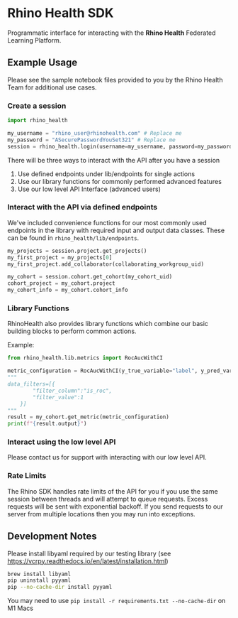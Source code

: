 # Rhino Health SDK

Programmatic interface for interacting with the **Rhino Health** Federated Learning Platform.

## Example Usage
Please see the sample notebook files provided to you by the Rhino Health Team for additional use cases.

### Create a session

```python
import rhino_health

my_username = "rhino_user@rhinohealth.com" # Replace me
my_password = "ASecurePasswordYouSet321" # Replace me
session = rhino_health.login(username=my_username, password=my_password)
```

There will be three ways to interact with the API after you have a session
1. Use defined endpoints under lib/endpoints for single actions
2. Use our library functions for commonly performed advanced features
3. Use our low level API Interface (advanced users)

### Interact with the API via defined endpoints

We've included convenience functions for our most commonly used endpoints in the library with required input and output
data classes. These can be found in `rhino_health/lib/endpoints`.

```python
my_projects = session.project.get_projects()
my_first_project = my_projects[0]
my_first_project.add_collaborator(collaborating_workgroup_uid)

my_cohort = session.cohort.get_cohort(my_cohort_uid)
cohort_project = my_cohort.project
my_cohort_info = my_cohort.cohort_info
```

### Library Functions

RhinoHealth also provides library functions which combine our basic building blocks to perform common actions.

Example:
```python
from rhino_health.lib.metrics import RocAucWithCI

metric_configuration = RocAucWithCI(y_true_variable="label", y_pred_variable="pred", confidence_interval=95, timeout_seconds=600)
"""
data_filters=[{
        "filter_column":"is_roc",
        "filter_value":1
    }]
"""
result = my_cohort.get_metric(metric_configuration)
print(f"{result.output}")
```

### Interact using the low level API

Please contact us for support with interacting with our low level API.

### Rate Limits
The Rhino SDK handles rate limits of the API for you if you use the same session between threads and will attempt to queue requests.
Excess requests will be sent with exponential backoff. If you send requests to our server from multiple locations
then you may run into exceptions.

## Development Notes

Please install libyaml required by our testing library (see https://vcrpy.readthedocs.io/en/latest/installation.html)
```sh
brew install libyaml
pip uninstall pyyaml
pip --no-cache-dir install pyyaml
```

You may need to use `pip install -r requirements.txt --no-cache-dir` on M1 Macs


